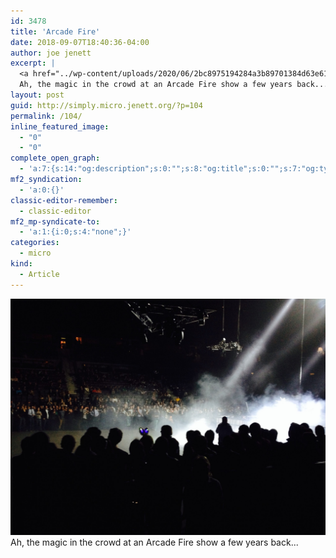 ```yaml
---
id: 3478
title: 'Arcade Fire'
date: 2018-09-07T18:40:36-04:00
author: joe jenett
excerpt: |
  <a href="../wp-content/uploads/2020/06/2bc8975194284a3b89701384d63e6199.jpg"><img src="../wp-content/uploads/2020/06/2bc8975194284a3b89701384d63e6199.jpg" width="600" height="450" style="height: auto;" class="sunlit_image" /></a>
  Ah, the magic in the crowd at an Arcade Fire show a few years back...
layout: post
guid: http://simply.micro.jenett.org/?p=104
permalink: /104/
inline_featured_image:
  - "0"
  - "0"
complete_open_graph:
  - 'a:7:{s:14:"og:description";s:0:"";s:8:"og:title";s:0:"";s:7:"og:type";s:0:"";s:12:"twitter:card";s:7:"summary";s:15:"twitter:creator";s:0:"";s:19:"twitter:description";s:0:"";s:8:"og:image";s:0:"";}'
mf2_syndication:
  - 'a:0:{}'
classic-editor-remember:
  - classic-editor
mf2_mp-syndicate-to:
  - 'a:1:{i:0;s:4:"none";}'
categories:
  - micro
kind:
  - Article
---
```

[<img loading="lazy" src="../wp-content/uploads/2020/06/2bc8975194284a3b89701384d63e6199-scaled-1.jpg" />](../wp-content/uploads/2020/06/2bc8975194284a3b89701384d63e6199-scaled-1.jpg)  
Ah, the magic in the crowd at an Arcade Fire show a few years back...